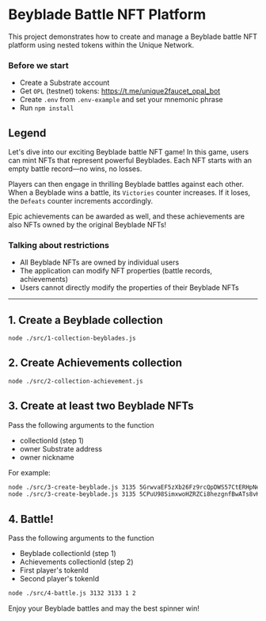 # Beyblade Battle NFT Platform

This project demonstrates how to create and manage a Beyblade battle NFT platform using nested tokens within the Unique Network.

### Before we start

- Create a Substrate account
- Get `OPL` (testnet) tokens: https://t.me/unique2faucet_opal_bot
- Create `.env` from `.env-example` and set your mnemonic phrase
- Run `npm install`

## Legend

Let's dive into our exciting Beyblade battle NFT game! In this game, users can mint NFTs that represent powerful Beyblades. Each NFT starts with an empty battle record—no wins, no losses.



Players can then engage in thrilling Beyblade battles against each other. When a Beyblade wins a battle, its `Victories` counter increases. If it loses, the `Defeats` counter increments accordingly.



Epic achievements can be awarded as well, and these achievements are also NFTs owned by the original Beyblade NFTs!



### Talking about restrictions

- All Beyblade NFTs are owned by individual users
- The application can modify NFT properties (battle records, achievements)
- Users cannot directly modify the properties of their Beyblade NFTs

---

## 1. Create a Beyblade collection

```sh
node ./src/1-collection-beyblades.js
```

## 2. Create Achievements collection

```sh
node ./src/2-collection-achievement.js
```

## 3. Create at least two Beyblade NFTs

Pass the following arguments to the function
- collectionId (step 1)
- owner Substrate address
- owner nickname

For example:

```sh
node ./src/3-create-beyblade.js 3135 5GrwvaEF5zXb26Fz9rcQpDWS57CtERHpNehXCPcNoHGKutQY BladeBreaker
node ./src/3-create-beyblade.js 3135 5CPuU98SimxwoHZRZCi8hezgnfBwATs8vKo6haqkaP3hUj7X SpinMaster
```

## 4. Battle!

Pass the following arguments to the function
- Beyblade collectionId (step 1)
- Achievements collectionId (step 2)
- First player's tokenId 
- Second player's tokenId

```sh
node ./src/4-battle.js 3132 3133 1 2
```

Enjoy your Beyblade battles and may the best spinner win!